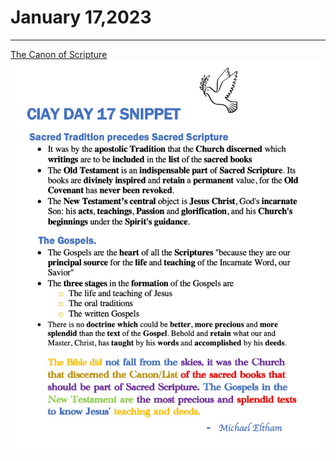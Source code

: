 # January 17,2023
---

[The Canon of Scripture](https://youtu.be/MnACjqii5iw)
![Day 17 Snippet](https://github.com/fernal73/CIAY/blob/main/Day17Snippet.jpg?raw=true)

